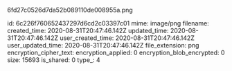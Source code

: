 6fd27c0526d7da52b089110de008955a.png

id: 6c226f760652437297d6cd2c03397c01
mime: image/png
filename: 
created_time: 2020-08-31T20:47:46.142Z
updated_time: 2020-08-31T20:47:46.142Z
user_created_time: 2020-08-31T20:47:46.142Z
user_updated_time: 2020-08-31T20:47:46.142Z
file_extension: png
encryption_cipher_text: 
encryption_applied: 0
encryption_blob_encrypted: 0
size: 15693
is_shared: 0
type_: 4